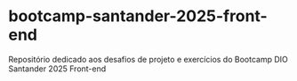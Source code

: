 # bootcamp-santander-2025-front-end

Repositório dedicado aos desafios de projeto e exercícios do Bootcamp DIO Santander 2025 Front-end 
